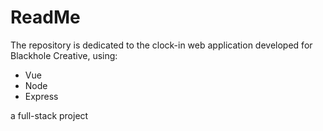 # ReadMe
The repository is dedicated to the clock-in web application developed for Blackhole Creative, using:
* Vue
* Node
* Express

a full-stack project
